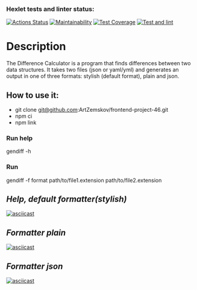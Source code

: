 ### Hexlet tests and linter status:
[![Actions Status](https://github.com/ArtZemskov/frontend-project-46/workflows/hexlet-check/badge.svg)](https://github.com/ArtZemskov/frontend-project-46/actions)
[![Maintainability](https://api.codeclimate.com/v1/badges/14cce2986699219751d3/maintainability)](https://codeclimate.com/github/ArtZemskov/frontend-project-46/maintainability)
[![Test Coverage](https://api.codeclimate.com/v1/badges/14cce2986699219751d3/test_coverage)](https://codeclimate.com/github/ArtZemskov/frontend-project-46/test_coverage)
[![Test and lint](https://github.com/ArtZemskov/frontend-project-46/actions/workflows/test-and-lint.yml/badge.svg)](https://github.com/ArtZemskov/frontend-project-46/actions/workflows/test-and-lint.yml)

# Description

The Difference Calculator is a program that finds differences between two data structures. It takes two files (json or yaml/yml) and generates an output in one of three formats: stylish (default format), plain and json.

## How to use it:

+ git clone git@github.com:ArtZemskov/frontend-project-46.git
+ npm ci
+ npm link

### Run help
gendiff -h

### Run
gendiff -f format path/to/file1.extension path/to/file2.extension

## *Help, default formatter(stylish)*

[![asciicast](https://asciinema.org/a/Hxt8Oph0mJPd4ZIiA3ahB2Cpq.svg)](https://asciinema.org/a/Hxt8Oph0mJPd4ZIiA3ahB2Cpq)

## *Formatter plain*

[![asciicast](https://asciinema.org/a/UW0f872NvPcCXAxlkkKtghRpP.svg)](https://asciinema.org/a/UW0f872NvPcCXAxlkkKtghRpP)

## *Formatter json*

[![asciicast](https://asciinema.org/a/Wn3iBB3xGegCECz4HxYVGKG2b.svg)](https://asciinema.org/a/Wn3iBB3xGegCECz4HxYVGKG2b)